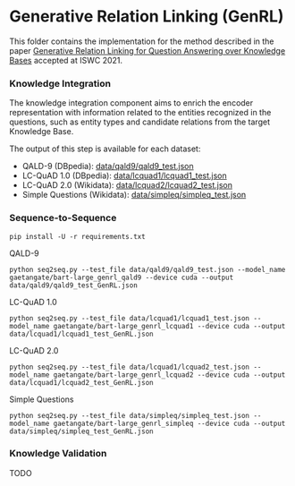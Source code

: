 # Generative Relation Linking (GenRL)
This folder contains the implementation for the method described in the paper [Generative Relation Linking for Question Answering over Knowledge Bases](https://arxiv.org/abs/2108.07337) accepted at ISWC 2021.

### Knowledge Integration
The knowledge integration component aims to enrich the encoder representation with information related to the entities recognized in the questions, such as entity types and candidate relations from the target Knowledge Base.

The output of this step is available for each dataset:
- QALD-9 (DBpedia): [data/qald9/qald9_test.json](https://github.com/IBM/kbqa-relation-linking/blob/master/GenRL/data/qald9/qald9_test.json)
- LC-QuAD 1.0 (DBpedia): [data/lcquad1/lcquad1_test.json](https://github.com/IBM/kbqa-relation-linking/blob/master/GenRL/data/lcquad1/lcquad1_test.json)
- LC-QuAD 2.0 (Wikidata): [data/lcquad2/lcquad2_test.json](https://github.com/IBM/kbqa-relation-linking/blob/master/GenRL/data/lcquad2/lcquad2_test.json)
- Simple Questions (Wikidata): [data/simpleq/simpleq_test.json](https://github.com/IBM/kbqa-relation-linking/blob/master/GenRL/data/simpleq/simpleq_test.json)

### Sequence-to-Sequence
```
pip install -U -r requirements.txt
```

QALD-9
```
python seq2seq.py --test_file data/qald9/qald9_test.json --model_name gaetangate/bart-large_genrl_qald9 --device cuda --output data/qald9/qald9_test_GenRL.json
```

LC-QuAD 1.0
```
python seq2seq.py --test_file data/lcquad1/lcquad1_test.json --model_name gaetangate/bart-large_genrl_lcquad1 --device cuda --output data/lcquad1/lcquad1_test_GenRL.json
```

LC-QuAD 2.0
```
python seq2seq.py --test_file data/lcquad1/lcquad2_test.json --model_name gaetangate/bart-large_genrl_lcquad2 --device cuda --output data/lcquad1/lcquad2_test_GenRL.json
```

Simple Questions
```
python seq2seq.py --test_file data/simpleq/simpleq_test.json --model_name gaetangate/bart-large_genrl_simpleq --device cuda --output data/simpleq/simpleq_test_GenRL.json
```

### Knowledge Validation
TODO
